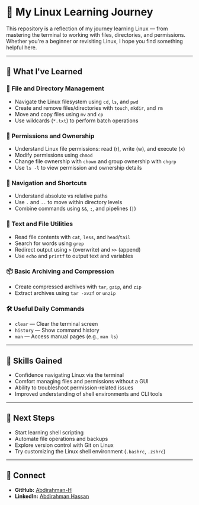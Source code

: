 # 🐧 My Linux Learning Journey

This repository is a reflection of my journey learning Linux — from mastering the terminal to working with files, directories, and permissions. Whether you're a beginner or revisiting Linux, I hope you find something helpful here.

---

## 📘 What I've Learned

### 📁 File and Directory Management
- Navigate the Linux filesystem using `cd`, `ls`, and `pwd`
- Create and remove files/directories with `touch`, `mkdir`, and `rm`
- Move and copy files using `mv` and `cp`
- Use wildcards (`*.txt`) to perform batch operations

### 🔐 Permissions and Ownership
- Understand Linux file permissions: read (r), write (w), and execute (x)
- Modify permissions using `chmod`
- Change file ownership with `chown` and group ownership with `chgrp`
- Use `ls -l` to view permission and ownership details

### 🧭 Navigation and Shortcuts
- Understand absolute vs relative paths
- Use `.` and `..` to move within directory levels
- Combine commands using `&&`, `;`, and pipelines (`|`)

### 🔎 Text and File Utilities
- Read file contents with `cat`, `less`, and `head`/`tail`
- Search for words using `grep`
- Redirect output using `>` (overwrite) and `>>` (append)
- Use `echo` and `printf` to output text and variables

### 📦 Basic Archiving and Compression
- Create compressed archives with `tar`, `gzip`, and `zip`
- Extract archives using `tar -xvzf` or `unzip`

### 🛠 Useful Daily Commands
- `clear` — Clear the terminal screen
- `history` — Show command history
- `man` — Access manual pages (e.g., `man ls`)

---

## 🧠 Skills Gained

- Confidence navigating Linux via the terminal
- Comfort managing files and permissions without a GUI
- Ability to troubleshoot permission-related issues
- Improved understanding of shell environments and CLI tools

---

## 🚀 Next Steps

- Start learning shell scripting
- Automate file operations and backups
- Explore version control with Git on Linux
- Try customizing the Linux shell environment (`.bashrc`, `.zshrc`)

---

## 🔗 Connect

- **GitHub:** [Abdirahman-H](https://github.com/Abdirahman-H)
- **LinkedIn:** [Abdirahman Hassan](https://www.linkedin.com/in/abdirahman-hassan-b62467195/)
